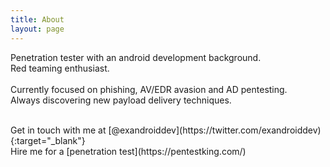 ```yaml
---
title: About
layout: page
---
```


Penetration tester with an android development background.  
Red teaming enthusiast.  
<br/>
Currently focused on phishing, AV/EDR avasion and AD pentesting.
<br/>
Always discovering new payload delivery techniques.

<br/>
Get in touch with me at [@exandroiddev](https://twitter.com/exandroiddev){:target="_blank"}
<br/>
Hire me for a [penetration test](https://pentestking.com/)
